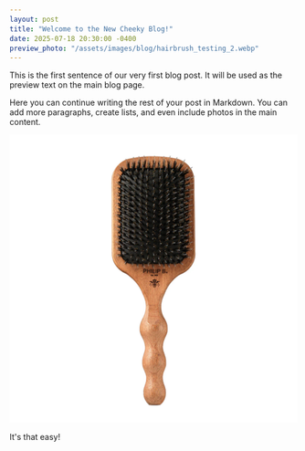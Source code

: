 ```yaml
---
layout: post
title: "Welcome to the New Cheeky Blog!"
date: 2025-07-18 20:30:00 -0400
preview_photo: "/assets/images/blog/hairbrush_testing_2.webp"
---
```


This is the first sentence of our very first blog post. It will be used as the preview text on the main blog page.

Here you can continue writing the rest of your post in Markdown. You can add more paragraphs, create lists, and even include photos in the main content.

![An image inside the blog post](/assets/images/blog/hairbrush_testing_2.webp)

It's that easy!
